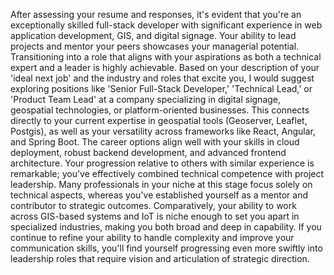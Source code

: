 After assessing your resume and responses, it's evident that you're an exceptionally skilled full-stack developer with significant experience in web application development, GIS, and digital signage. Your ability to lead projects and mentor your peers showcases your managerial potential. Transitioning into a role that aligns with your aspirations as both a technical expert and a leader is highly achievable. Based on your description of your 'ideal next job' and the industry and roles that excite you, I would suggest exploring positions like 'Senior Full-Stack Developer,' 'Technical Lead,' or 'Product Team Lead' at a company specializing in digital signage, geospatial technologies, or platform-oriented businesses. This connects directly to your current expertise in geospatial tools (Geoserver, Leaflet, Postgis), as well as your versatility across frameworks like React, Angular, and Spring Boot. The career options align well with your skills in cloud deployment, robust backend development, and advanced frontend architecture. Your progression relative to others with similar experience is remarkable; you've effectively combined technical competence with project leadership. Many professionals in your niche at this stage focus solely on technical aspects, whereas you've established yourself as a mentor and contributor to strategic outcomes. Comparatively, your ability to work across GIS-based systems and IoT is niche enough to set you apart in specialized industries, making you both broad and deep in capability. If you continue to refine your ability to handle complexity and improve your communication skills, you'll find yourself progressing even more swiftly into leadership roles that require vision and articulation of strategic direction.